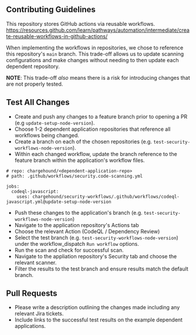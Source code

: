 ## Contributing Guidelines
This repository stores GitHub actions via reusable workflows.
https://resources.github.com/learn/pathways/automation/intermediate/create-reusable-workflows-in-github-actions/

When implementing the workflows in repositories, we chose to reference this repository's `main` branch. This trade-off allows us to update scanning configurations and make changes without needing to then update each dependent repository.

**NOTE**: This trade-off *also* means there is a risk for introducing changes that are not properly tested.

## Test All Changes
- Create and push any changes to a feature branch prior to opening a PR (e.g `update-setup-node-version`).
- Choose 1-2 dependent application repositories that reference all workflows being changed.
- Create a branch on each of the chosen repositories (e.g. `test-security-workflows-node-version`).
- Within each changed workflow, update the branch reference to the feature branch within the application's workflow files.
```
# repo: chargehound/<dependent-application-repo>
# path: .github/workflows/security.code-scanning.yml

jobs:
  codeql-javascript:
    uses: chargehound/security-workflows/.github/workflows/codeql-javascript.yml@update-setup-node-version
```
- Push these changes to the application's branch (e.g. `test-security-workflows-node-version`)
- Navigate to the application repository's Actions tab
- Choose the relevant Action (CodeQL / Dependency Review)
- Select the test branch (e.g. `test-security-workflows-node-version`) under the workflow_dispatch `Run workflow` options.
- Run the scan and check for successful scan.
- Navigate to the appliation repository's Security tab and choose the relevant scanner.
- Filter the results to the test branch and ensure results match the default branch.


## Pull Requests
- Please write a description outlining the changes made including any relevant Jira tickets.
- Include links to the successful test results on the example dependent applications.